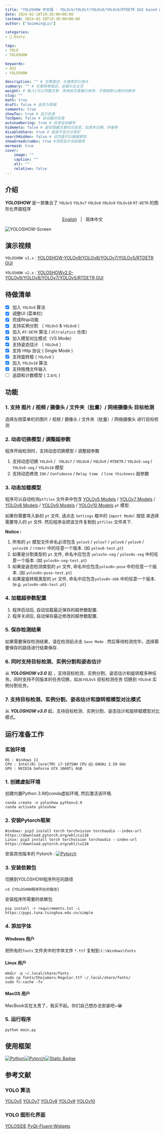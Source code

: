 ```yaml
---
title: "YOLOSHOW 中文版 - YOLOv5/YOLOv7/YOLOv8/YOLOv9/RTDETR GUI based on Pyside6"
date: 2024-02-18T19:30:06+08:00
lastmod: 2024-02-18T19:30:06+08:00
author: ["SwimmingLiu"]

categories:
- 📓 Diary

tags:
- YOLO
- YOLOSHOW

keywords:
- GUI
- YOLOSHOW

description: "" # 文章描述，与搜索优化相关
summary: "" # 文章简单描述，会展示在主页
weight: # 输入1可以顶置文章，用来给文章展示排序，不填就默认按时间排序
slug: ""
math: true
draft: false # 是否为草稿
comments: true
showToc: true # 显示目录
TocOpen: false # 自动展开目录
autonumbering: true # 目录自动编号
hidemeta: false # 是否隐藏文章的元信息，如发布日期、作者等
disableShare: true # 底部不显示分享栏
searchHidden: false # 该页面可以被搜索到
showbreadcrumbs: true #顶部显示当前路径
mermaid: true
cover:
    image: ""
    caption: ""
    alt: ""
    relative: false
---
```


## 介绍

***YOLOSHOW*** 是一款集合了 `YOLOv5` `YOLOv7` `YOLOv8` `YOLOv9`  `YOLOv10` `RT-DETR` 的图形化界面程序

<p align="center"> 
  <a href="https://github.com/SwimmingLiu/YOLOSHOW/blob/master/README.md"> English</a> &nbsp; | &nbsp; 简体中文</a>
 </p>



![YOLOSHOW-Screen](https://oss.swimmingliu.cn/YOLOSHOW-SCREENSHOT.png)

## 演示视频

`YOLOSHOW v1.x` : [YOLOSHOW-YOLOv9/YOLOv8/YOLOv7/YOLOv5/RTDETR GUI](https://www.bilibili.com/video/BV1BC411x7fW)

`YOLOSHOW v2.x` : [YOLOSHOWv2.0-YOLOv9/YOLOv8/YOLOv7/YOLOv5/RTDETR GUI](https://www.bilibili.com/video/BV1ZD421E7m3)

## 待做清单

- [x] 加入 `YOLOv9` 算法
- [x] 调整UI (菜单栏)
- [x] 完成Rtsp功能
- [x] 支持实例分割 （ `YOLOv5` & `YOLOv8` ）
- [x] 加入 `RT-DETR` 算法 ( `Ultralytics` 仓库)
- [x] 加入模型对比模式（VS Mode）
- [x] 支持姿态估计 （ `YOLOv8` ）
- [x] 支持 Http 协议 ( Single Mode )
- [x] 支持旋转框 ( `YOLOv8` )
- [x] 加入 `YOLOv10` 算法
- [x] 支持拖拽文件输入
- [ ] 追踪和计数模型 ( `工业化` )

## 功能

### 1. 支持 图片 / 视频 / 摄像头 / 文件夹（批量）/ 网络摄像头 目标检测

选择左侧菜单栏的图片 / 视频 / 摄像头 / 文件夹（批量）/ 网络摄像头 进行目标检测

### 2. 动态切换模型 / 调整超参数

程序开始检测时，支持动态切换模型 / 调整超参数

1. 支持动态切换  `YOLOv5` / ` YOLOv7` / `YOLOv8` / `YOLOv9` / `RTDETR` / `YOLOv5-seg` / `YOLOv8-seg`  / `YOLOv10` 模型
2. 支持动态修改 `IOU` / `Confidence` / `Delay time ` / `line thickness` 超参数

### 3. 动态加载模型

程序可以自动检测`ptfiles` 文件夹中包含 [YOLOv5 Models](https://github.com/ultralytics/yolov5/releases) /  [YOLOv7 Models](https://github.com/WongKinYiu/yolov7/releases/)  /  [YOLOv8 Models](https://github.com/ultralytics/assets/releases/)  / [YOLOv9 Models](https://github.com/WongKinYiu/yolov9/releases/) / [YOLOv10 Models](https://github.com/THU-MIG/yolov10/releases/)  `pt`  模型.

如果你需要导入新的 `pt` 文件, 请点击 `Settings` 框中的 `Import Model` 按钮 来选择需要导入的 `pt` 文件. 然后程序会把该文件复制到  `ptfiles` 文件夹下.

**Notice :**  

1. 所有的 `pt` 模型文件命名必须包含 `yolov5` / `yolov7` / `yolov8` / `yolov9` / `yolov10 `/ `rtdetr` 中的任意一个版本.  (如 `yolov8-test.pt`)
2. 如果是分割类型的 `pt` 文件, 命名中应包含 `yolov5n-seg` / `yolov8s-seg` 中的任意一个版本.  (如 `yolov8n-seg-test.pt`)
3. 如果是姿态检测类型的 `pt` 文件, 命名中应包含`yolov8n-pose` 中的任意一个版本.  (如 `yolov8n-pose-test.pt`)
4. 如果是旋转框类型的 `pt` 文件, 命名中应包含`yolov8n-obb` 中的任意一个版本.    (e.g. `yolov8n-obb-test.pt`)

### 4. 加载超参数配置

1.  程序启动后, 自动加载最近保存的超参数配置.
2.  程序关闭后, 自动保存最近修改的超参数配置.

### 5. 保存检测结果

如果需要保存检测结果，请在检测前点击 `Save Mode` . 然后等待检测完毕，选择需要保存的路径进行结果保存.

### 6. 同时支持目标检测、实例分割和姿态估计

从 ***YOLOSHOW v3.0*** 起 ，支持目标检测、实例分割、姿态估计和旋转框多种任务。同时支持不同版本的任务切换，如从`YOLOv5` 目标检测任务 切换到 `YOLOv8` 实例分割任务。

### 7. 支持目标检测、实例分割、姿态估计和旋转框模型对比模式

从 ***YOLOSHOW v3.0*** 起，支持目标检测、实例分割、姿态估计和旋转框模型对比模式。

## 运行准备工作

### 实验环境

```Shell
OS : Windows 11 
CPU : Intel(R) Core(TM) i7-10750H CPU @2.60GHz 2.59 GHz
GPU : NVIDIA GeForce GTX 1660Ti 6GB
```

### 1. 创建虚拟环境

创建内置Python 3.9的conda虚拟环境, 然后激活该环境.

```shell
conda create -n yoloshow python=3.9
conda activate yoloshow
```

### 2. 安装Pytorch框架

```shell
Windows: pip3 install torch torchvision torchaudio --index-url https://download.pytorch.org/whl/cu118
Linux: pip3 install torch torchvision torchaudio --index-url https://download.pytorch.org/whl/cu118
```

安装其他版本的 Pytorch :   [![Pytorch](https://img.shields.io/badge/PYtorch-test?style=flat&logo=pytorch&logoColor=white&color=orange)](https://pytorch.org/)

### 3. 安装依赖包

切换到YOLOSHOW程序所在的路径

```shell
cd {YOLOSHOW程序所在的路径}
```

安装程序所需要的依赖包

```shell
pip install -r requirements.txt -i https://pypi.tuna.tsinghua.edu.cn/simple
```

### 4. 添加字体

#### Windows 用户

把所有的`fonts` 文件夹中的字体文件 `*.ttf` 复制到 `C:\Windows\Fonts`

#### Linux 用户

```shell
mkdir -p ~/.local/share/fonts
sudo cp fonts/Shojumaru-Regular.ttf ~/.local/share/fonts/
sudo fc-cache -fv
```

#### MacOS 用户

MacBook实在太贵了，我买不起。你们自己想办法安装吧~😂

### 5. 运行程序

```shell 
python main.py
```

## 使用框架

[![Python](https://img.shields.io/badge/python-3776ab?style=for-the-badge&logo=python&logoColor=ffd343)](https://www.python.org/)[![Pytorch](https://img.shields.io/badge/PYtorch-test?style=for-the-badge&logo=pytorch&logoColor=white&color=orange)](https://pytorch.org/)[![Static Badge](https://img.shields.io/badge/Pyside6-test?style=for-the-badge&logo=qt&logoColor=white)](https://doc.qt.io/qtforpython-6/PySide6/QtWidgets/index.html)

## 参考文献

### YOLO 算法

[YOLOv5](https://github.com/ultralytics/yolov5)   [YOLOv7](https://github.com/WongKinYiu/yolov7) 	[YOLOv8](https://github.com/ultralytics/ultralytics)	[YOLOv9](https://github.com/WongKinYiu/yolov9)   [YOLOv10](https://github.com/THU-MIG/yolov10)

### YOLO 图形化界面

[YOLOSIDE](https://github.com/Jai-wei/YOLOv8-PySide6-GUI)	[PyQt-Fluent-Widgets](https://github.com/zhiyiYo/PyQt-Fluent-Widgets)